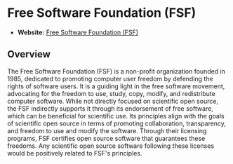 # Free Software Foundation (FSF)

- **Website:** [Free Software Foundation (FSF)](https://www.fsf.org/)

## Overview

The Free Software Foundation (FSF) is a non-profit organization founded in 1985, dedicated to promoting computer user freedom by defending the rights of software users. It is a guiding light in the free software movement, advocating for the freedom to use, study, copy, modify, and redistribute computer software. While not directly focused on scientific open source, the FSF indirectly supports it through its endorsement of free software, which can be beneficial for scientific use. Its principles align with the goals of scientific open source in terms of promoting collaboration, transparency, and freedom to use and modify the software. Through their licensing programs, FSF certifies open source software that guarantees these freedoms. Any scientific open source software following these licenses would be positively related to FSF's principles.
